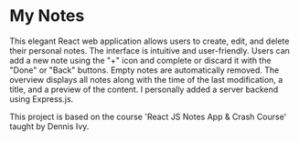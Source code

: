 # My Notes

This elegant React web application allows users to create, edit, and delete their personal notes. The interface is intuitive and user-friendly. Users can add a new note using the "+" icon and
complete or discard it with the "Done" or "Back" buttons. Empty notes are automatically removed. The
overview displays all notes along with the time of the last modification, a title, and a preview of
the content. I personally added a server backend using 
Express.js.

This project is based on the course 'React JS Notes App & Crash Course' taught by Dennis Ivy. 


